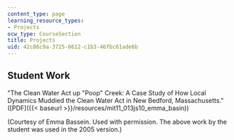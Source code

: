 ```yaml
---
content_type: page
learning_resource_types:
- Projects
ocw_type: CourseSection
title: Projects
uid: 42c86c9a-3725-8612-c1b3-46fbc61ade6b
---
```


**Student Work** 
-----------------

"The Clean Water Act up "Poop" Creek: A Case Study of How Local Dynamics Muddied the Clean Water Act in New Bedford, Massachusetts." ([PDF]({{< baseurl >}}/resources/mit11_013js10_emma_basin))

(Courtesy of Emma Bassein. Used with permission. The above work by the student was used in the 2005 version.)